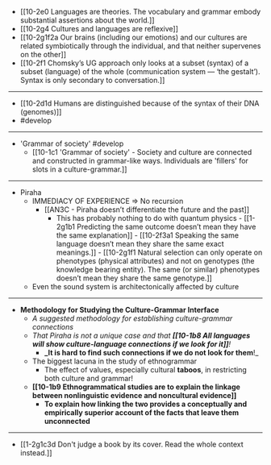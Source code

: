 - [[10-2e0 Languages are theories. The vocabulary and grammar embody substantial assertions about the world.]]
- [[10-2g4 Cultures and languages are reflexive]]
- [[10-2g1f2a Our brains (including our emotions) and our cultures are related symbiotically through the individual, and that neither supervenes on the other]]
- [[10-2f1 Chomsky’s UG approach only looks at a subset (syntax) of a subset (language) of the whole (communication system — ‘the gestalt’). Syntax is only secondary to conversation.]]
---
- [[10-2d1d Humans are distinguished because of the syntax of their DNA (genomes)]]
- #develop
---
- 'Grammar of society' #develop
  - [[10-1c1 'Grammar of society' - Society and culture are connected and constructed in grammar-like ways. Individuals are 'fillers' for slots in a culture-grammar.]]
---
- Piraha
  - IMMEDIACY OF EXPERIENCE ⇒ No recursion
    - [[AN3C - Piraha doesn’t differentiate the future and the past]]
      - This has probably nothing to do with quantum physics
				- [[1-2g1b1 Predicting the same outcome doesn’t mean they have the same explanation]]
				- [[10-2f3a1 Speaking the same language doesn’t mean they share the same exact meanings.]]
				- [[10-2g1f1 Natural selection can only operate on phenotypes (physical attributes) and not on genotypes (the knowledge bearing entity). The same (or similar) phenotypes doesn’t mean they share the same genotype.]]
  - Even the sound system is architectonically affected by culture
---
- **Methodology for Studying the Culture-Grammar Interface**
    - _A suggested methodology for establishing culture-grammar connections_
    - _That Piraha is not a unique case and that **[[10-1b8 All languages will show culture-language connections if we look for it]]**!_
        - **_It is hard to find such connections if we do not look for them**!_
    - The biggest lacuna in the study of ethnogrammar
        - The effect of values, especially cultural **taboos**, in restricting both culture and grammar!
    - **[[10-1b9 Ethnogrammatical studies are to explain the linkage between nonlinguistic evidence and noncultural evidence]]**
        - **To explain how linking the two provides a conceptually and empirically superior account of the facts that leave them unconnected**
---
- [[1-2g1c3d Don't judge a book by its cover. Read the whole context instead.]]
